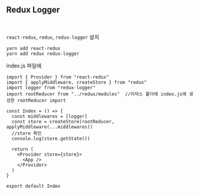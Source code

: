 ## Redux Logger
<br/>

```react-redux```, ```redux```, ```redux-logger``` 설치
```
yarn add react-redux
yarn add redux redux-logger
```

index.js 파일에
```
import { Provider } from "react-redux"
import { applyMiddleware, createStore } from "redux"
import logger from "redux-logger"
import rootReducer from "../redux/modules"  //리덕스 폴더에 index.js에 생성한 rootReducer import

const Index = () => {
  const middlewares = [logger]
  const store = createStore(rootReducer, applyMiddleware(...middlewares))
  //store 확인
  console.log(store.getState())
  
  return (
    <Provider store={store}>
      <App />
    </Provider>
  )
}

export default Index
```

